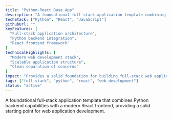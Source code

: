 ```yaml
---
title: "Python-React Base App"
description: "A foundational full-stack application template combining Python backend with React frontend"
techStack: ["Python", "React", "JavaScript"]
githubUrl: ""
keyFeatures: [
  "Full-stack application architecture",
  "Python backend integration",
  "React frontend framework"
]
technicalHighlights: [
  "Modern web development stack",
  "Scalable application structure",
  "Clean separation of concerns"
]
impact: "Provides a solid foundation for building full-stack web applications with Python and React."
tags: ["full-stack", "python", "react", "web-development"]
status: "active"
---
```


A foundational full-stack application template that combines Python backend capabilities with a modern React frontend, providing a solid starting point for web application development. 